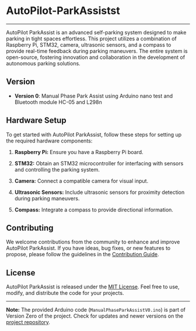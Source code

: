 # AutoPilot-ParkAssistst
---
AutoPilot ParkAssist is an advanced self-parking system designed to make parking in tight spaces effortless. This project utilizes a combination of Raspberry Pi, STM32, camera, ultrasonic sensors, and a compass to provide real-time feedback during parking maneuvers. The entire system is open-source, fostering innovation and collaboration in the development of autonomous parking solutions.

## Version
- **Version 0**: Manual Phase Park Assist using Arduino nano test and Bluetooth module HC-05 and L298n

## Hardware Setup

To get started with AutoPilot ParkAssist, follow these steps for setting up the required hardware components:

1. **Raspberry Pi:** Ensure you have a Raspberry Pi board.

2. **STM32:** Obtain an STM32 microcontroller for interfacing with sensors and controlling the parking system.

3. **Camera:** Connect a compatible camera for visual input.

4. **Ultrasonic Sensors:** Include ultrasonic sensors for proximity detection during parking maneuvers.

5. **Compass:** Integrate a compass to provide directional information.

## Contributing

We welcome contributions from the community to enhance and improve AutoPilot ParkAssist. If you have ideas, bug fixes, or new features to propose, please follow the guidelines in the [Contribution Guide](CONTRIBUTING.md).

## License

AutoPilot ParkAssist is released under the [MIT License](LICENSE). Feel free to use, modify, and distribute the code for your projects.

---

**Note:** The provided Arduino code (`ManualPhaseParkAssistV0.ino`) is part of Version Zero of the project. Check for updates and newer versions on the [project repository](https://github.com/AhmedSamymoh/AutoPilot-ParkAssist).

